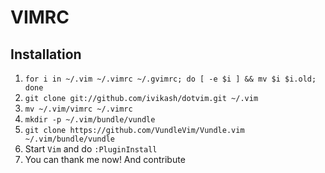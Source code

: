 # VIMRC

## Installation

1. `for i in ~/.vim ~/.vimrc ~/.gvimrc; do [ -e $i ] && mv $i $i.old; done`
2. `git clone git://github.com/ivikash/dotvim.git ~/.vim`
3. `mv ~/.vim/vimrc ~/.vimrc`
4. `mkdir -p ~/.vim/bundle/vundle`
5. `git clone https://github.com/VundleVim/Vundle.vim ~/.vim/bundle/vundle`
6. Start `Vim` and do `:PluginInstall`
7. You can thank me now! And contribute

